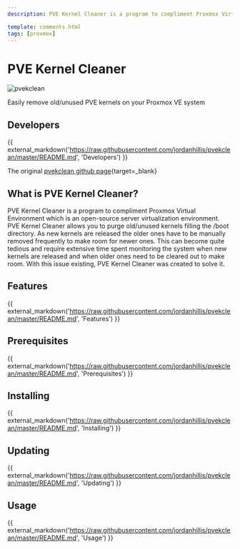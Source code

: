 ```yaml
---
description: PVE Kernel Cleaner is a program to compliment Proxmox Virtual Environment which is an open-source server virtualization environment. PVE Kernel Cleaner allows you to easily remove old/unused PVE kernels on your Proxmox VE system

template: comments.html
tags: [proxmox]
---
```


# PVE Kernel Cleaner

![pvekclean][pvekclean-img]

[pvekclean-img]: /assets/images/pvekclean.png 'pvekclean'

Easily remove old/unused PVE kernels on your Proxmox VE system

## Developers

{{ external_markdown('https://raw.githubusercontent.com/jordanhillis/pvekclean/master/README.md', 'Developers') }}

The original [pvekclean github page][pvekclean-url]{target=\_blank}

[pvekclean-url]: https://github.com/jordanhillis/pvekclean

## What is PVE Kernel Cleaner?

PVE Kernel Cleaner is a program to compliment Proxmox Virtual Environment which is an open-source server virtualization environment. PVE Kernel Cleaner allows you to purge old/unused kernels filling the /boot directory. As new kernels are released the older ones have to be manually removed frequently to make room for newer ones. This can become quite tedious and require extensive time spent monitoring the system when new kernels are released and when older ones need to be cleared out to make room. With this issue existing, PVE Kernel Cleaner was created to solve it.

## Features

{{ external_markdown('https://raw.githubusercontent.com/jordanhillis/pvekclean/master/README.md', 'Features') }}

## Prerequisites

{{ external_markdown('https://raw.githubusercontent.com/jordanhillis/pvekclean/master/README.md', 'Prerequisites') }}

## Installing

{{ external_markdown('https://raw.githubusercontent.com/jordanhillis/pvekclean/master/README.md', 'Installing') }}

## Updating

{{ external_markdown('https://raw.githubusercontent.com/jordanhillis/pvekclean/master/README.md', 'Updating') }}

## Usage

{{ external_markdown('https://raw.githubusercontent.com/jordanhillis/pvekclean/master/README.md', 'Usage') }}
